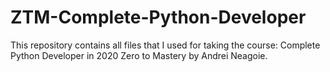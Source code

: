 # ZTM-Complete-Python-Developer
This repository contains all files that I used for taking the course: Complete Python Developer in 2020 Zero to Mastery by Andrei Neagoie.
